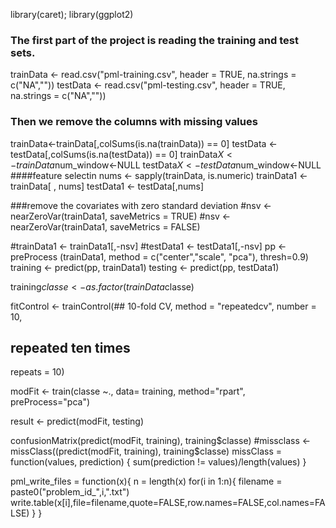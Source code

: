library(caret); library(ggplot2)
### The first part of the project is reading the training and test sets.
trainData <- read.csv("pml-training.csv", header = TRUE, na.strings = c("NA",""))
testData <- read.csv("pml-testing.csv", header = TRUE, na.strings = c("NA",""))

### Then we remove the columns with missing values
trainData<-trainData[,colSums(is.na(trainData)) == 0]
testData <- testData[,colSums(is.na(testData)) == 0]
trainData$X<-trainData$num_window<-NULL
testData$X<-testData$num_window<-NULL
####feature selectin
nums <- sapply(trainData, is.numeric)
trainData1 <- trainData[ , nums]
testData1 <- testData[,nums]


###remove the covariates with zero standard deviation
#nsv <- nearZeroVar(trainData1, saveMetrics = TRUE)
#nsv <- nearZeroVar(trainData1, saveMetrics = FALSE)

#trainData1 <- trainData1[,-nsv]
#testData1 <- testData1[,-nsv]
pp <- preProcess (trainData1, method = c("center","scale", "pca"), thresh=0.9)
training <- predict(pp, trainData1)
testing <- predict(pp, testData1)


training$classe <- as.factor(trainData$classe)


fitControl <- trainControl(## 10-fold CV,
  method = "repeatedcv",
  number = 10,
  ## repeated ten times
  repeats = 10)

modFit <- train(classe ~., data= training, method="rpart", preProcess="pca")

result <- predict(modFit, testing)




confusionMatrix(predict(modFit, training), training$classe)
#missclass <- missClass((predict(modFit, training), training$classe)
missClass = function(values, prediction) {
  sum(prediction != values)/length(values)
}                       


pml_write_files = function(x){
  n = length(x)
  for(i in 1:n){
    filename = paste0("problem_id_",i,".txt")
    write.table(x[i],file=filename,quote=FALSE,row.names=FALSE,col.names=FALSE)
  }
}
